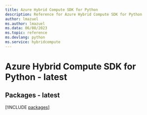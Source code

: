 ```yaml
---
title: Azure Hybrid Compute SDK for Python
description: Reference for Azure Hybrid Compute SDK for Python
author: lmazuel
ms.author: lmazuel
ms.data: 06/08/2023
ms.topic: reference
ms.devlang: python
ms.service: hybridcompute
---
```

# Azure Hybrid Compute SDK for Python - latest
## Packages - latest
[!INCLUDE [packages](hybrid-compute-index.md)]